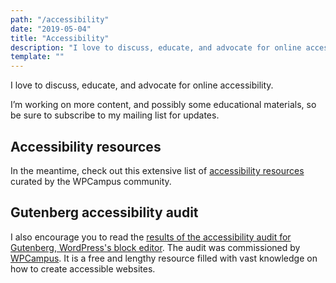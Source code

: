```yaml
---
path: "/accessibility"
date: "2019-05-04"
title: "Accessibility"
description: "I love to discuss, educate, and advocate for online accessibility. Check out the extensive list of accessibility resources curated by the WPCampus community or the results of the Gutenberg accessibility audit."
template: ""
---
```

I love to discuss, educate, and advocate for online accessibility.

I’m working on more content, and possibly some educational materials, so be sure to subscribe to my mailing list for updates.

## Accessibility resources
In the meantime, check out this extensive list of [accessibility resources](https://www.wpcampus.org/learning/accessibility/) curated by the WPCampus community.

## Gutenberg accessibility audit
I also encourage you to read the [results of the accessibility audit for Gutenberg, WordPress's block editor](https://www.wpcampus.org/blog/2019/05/gutenberg-audit-results/). The audit was commissioned by [WPCampus](https://www.wpcampus.org/). It is a free and lengthy resource filled with vast knowledge on how to create accessible websites.